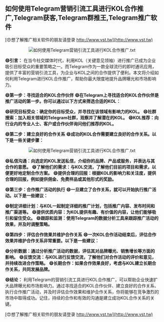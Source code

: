 ## **如何使用Telegram营销引流工具进行KOL合作推广,Telegram获客,Telegram群推王,Telegram推广软件**

[😍想了解推广相关软件的朋友请登录 http://www.vst.tw](http://www.vst.tw)

 <center><img src="https://vst.tw/MP4/tuiguang/png/1.png" alt="如何使用Telegram营销引流工具进行KOL合作推广.txt"></center>

**😄引言：**
在当今社交媒体时代，利用KOL（关键意见领袖）进行推广已成为企业吸引目标受众的重要策略之一。而Telegram作为一款全球流行的即时通讯应用，提供了丰富的营销引流工具，为企业与KOL之间的合作提供了便利。本文将介绍如何利用Telegram进行KOL合作推广，帮助你最大限度地提升品牌曝光和市场影响力。

**😄第一步：寻找适合的KOL合作伙伴**
**😄在Telegram上寻找适合的KOL合作伙伴是推广活动的第一步。你可以通过以下方式来筛选合适的KOL：**

**😄研究目标受众：确定你的目标受众，并寻找在该领域有影响力的KOL。**
**😄社群搜索：加入相关领域的Telegram社群，观察并了解潜在的KOL。**
**😄KOL推荐：向行业内的专业人士、客户或合作伙伴询问他们推荐的KOL。**

**😄第二步：建立良好的合作关系**
**😄成功的KOL合作需要建立良好的合作关系。以下是一些关键步骤：**

 <center><img src="https://vst.tw/MP4/tuiguang/png/1.png" alt="如何使用Telegram营销引流工具进行KOL合作推广.txt"></center>

**😄私信沟通：向选定的KOL发送私信，介绍你的品牌、产品或服务，并表达与其合作的意愿。**
**😄了解他们的需求：与KOL交流，了解他们目前的项目和需求，以便更好地定制合作方案。**
**😄提供合理的回报：根据KOL的影响力和关注度，提供合理的回报，例如提供佣金、免费样品或其他形式的奖励。**

**😄第三步：合作推广活动的执行**
**😄一旦建立了合作关系，就可以开始执行推广活动。以下是一些建议：**

**😄制定详细计划：与KOL一起制定详细的推广计划，包括推广内容、发布时间和推广渠道等。**
**😄提供优质内容：为KOL提供有趣、有价值的内容，让他们能够吸引和留住受众。**
**😄跟踪和监测：使用Telegram的数据分析工具来跟踪推广活动的效果，并及时调整策略。**

**😄第四步：评估合作效果并维护合作关系**
**😄一次KOL合作活动结束后，评估合作效果并维护合作关系非常重要。以下是一些建议：**

**😄分析数据：通过分析推广活动的数据，评估其对品牌曝光、销售增长等方面的影响。**
**😄反馈交流：与KOL进行反馈交流，了解他们对合作活动的评价和意见，并持续改进合作策略。**
**😄长期合作：如果合作效果良好，考虑与KOL建立长期合作关系，共同发展品牌。**

**😄结论：**
利用Telegram的营销引流工具进行KOL合作推广，可以帮助企业快速扩大品牌曝光和市场影响力。通过寻找适合的KOL合作伙伴、建立良好的合作关系、执行合作推广活动，并及时评估合作效果和维护合作关系，你将能够在竞争激烈的市场中取得成功。记住，持续的合作和有效的沟通是建立成功KOL合作关系的关键。

[😍想了解推广相关软件的朋友请登录 http://www.vst.tw](http://www.vst.tw)



